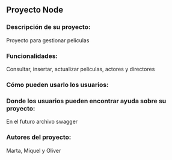 ## Proyecto Node

### Descripción de su proyecto:
Proyecto para gestionar peliculas 

### Funcionalidades:
Consultar, insertar, actualizar peliculas, actores y directores

### Cómo pueden usarlo los usuarios:

### Donde los usuarios pueden encontrar ayuda sobre su proyecto:
En el futuro archivo swagger

### Autores del proyecto:
Marta, Miquel y Oliver